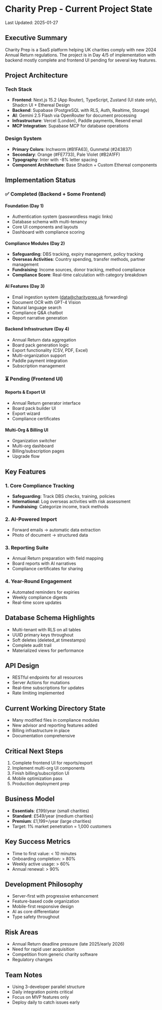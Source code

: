 # Charity Prep - Current Project State
Last Updated: 2025-01-27

## Executive Summary
Charity Prep is a SaaS platform helping UK charities comply with new 2024 Annual Return regulations. The project is in Day 4/5 of implementation with backend mostly complete and frontend UI pending for several key features.

## Project Architecture

### Tech Stack
- **Frontend**: Next.js 15.2 (App Router), TypeScript, Zustand (UI state only), Shadcn UI + Ethereal Design
- **Backend**: Supabase (PostgreSQL with RLS, Auth, Realtime, Storage)
- **AI**: Gemini 2.5 Flash via OpenRouter for document processing
- **Infrastructure**: Vercel (London), Paddle payments, Resend email
- **MCP Integration**: Supabase MCP for database operations

### Design System
- **Primary Colors**: Inchworm (#B1FA63), Gunmetal (#243837)
- **Secondary**: Orange (#FE7733), Pale Violet (#B2A1FF)
- **Typography**: Inter with -8% letter spacing
- **Component Architecture**: Base Shadcn + Custom Ethereal components

## Implementation Status

### ✅ Completed (Backend + Some Frontend)

#### Foundation (Day 1)
- Authentication system (passwordless magic links)
- Database schema with multi-tenancy
- Core UI components and layouts
- Dashboard with compliance scoring

#### Compliance Modules (Day 2)
- **Safeguarding**: DBS tracking, expiry management, policy tracking
- **Overseas Activities**: Country spending, transfer methods, partner management
- **Fundraising**: Income sources, donor tracking, method compliance
- **Compliance Score**: Real-time calculation with category breakdown

#### AI Features (Day 3)
- Email ingestion system (data@charityprep.uk forwarding)
- Document OCR with GPT-4 Vision
- Natural language search
- Compliance Q&A chatbot
- Report narrative generation

#### Backend Infrastructure (Day 4)
- Annual Return data aggregation
- Board pack generation logic
- Export functionality (CSV, PDF, Excel)
- Multi-organization support
- Paddle payment integration
- Subscription management

### ⏳ Pending (Frontend UI)

#### Reports & Export UI
- Annual Return generator interface
- Board pack builder UI
- Export wizard
- Compliance certificates

#### Multi-Org & Billing UI
- Organization switcher
- Multi-org dashboard
- Billing/subscription pages
- Upgrade flow

## Key Features

### 1. Core Compliance Tracking
- **Safeguarding**: Track DBS checks, training, policies
- **International**: Log overseas activities with risk assessment
- **Fundraising**: Categorize income, track methods

### 2. AI-Powered Import
- Forward emails → automatic data extraction
- Photo of document → structured data

### 3. Reporting Suite
- Annual Return preparation with field mapping
- Board reports with AI narratives
- Compliance certificates for sharing

### 4. Year-Round Engagement
- Automated reminders for expiries
- Weekly compliance digests
- Real-time score updates

## Database Schema Highlights
- Multi-tenant with RLS on all tables
- UUID primary keys throughout
- Soft deletes (deleted_at timestamps)
- Complete audit trail
- Materialized views for performance

## API Design
- RESTful endpoints for all resources
- Server Actions for mutations
- Real-time subscriptions for updates
- Rate limiting implemented

## Current Working Directory State
- Many modified files in compliance modules
- New advisor and reporting features added
- Billing infrastructure in place
- Documentation comprehensive

## Critical Next Steps
1. Complete frontend UI for reports/export
2. Implement multi-org UI components
3. Finish billing/subscription UI
4. Mobile optimization pass
5. Production deployment prep

## Business Model
- **Essentials**: £199/year (small charities)
- **Standard**: £549/year (medium charities)  
- **Premium**: £1,199+/year (large charities)
- Target: 1% market penetration = 1,000 customers

## Key Success Metrics
- Time to first value: < 10 minutes
- Onboarding completion: > 80%
- Weekly active usage: > 60%
- Annual renewal: > 90%

## Development Philosophy
- Server-first with progressive enhancement
- Feature-based code organization
- Mobile-first responsive design
- AI as core differentiator
- Type safety throughout

## Risk Areas
- Annual Return deadline pressure (late 2025/early 2026)
- Need for rapid user acquisition
- Competition from generic charity software
- Regulatory changes

## Team Notes
- Using 3-developer parallel structure
- Daily integration points critical
- Focus on MVP features only
- Deploy daily to catch issues early